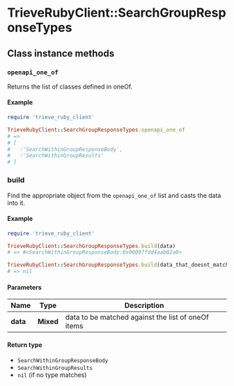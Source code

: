 # TrieveRubyClient::SearchGroupResponseTypes

## Class instance methods

### `openapi_one_of`

Returns the list of classes defined in oneOf.

#### Example

```ruby
require 'trieve_ruby_client'

TrieveRubyClient::SearchGroupResponseTypes.openapi_one_of
# =>
# [
#   :'SearchWithinGroupResponseBody',
#   :'SearchWithinGroupResults'
# ]
```

### build

Find the appropriate object from the `openapi_one_of` list and casts the data into it.

#### Example

```ruby
require 'trieve_ruby_client'

TrieveRubyClient::SearchGroupResponseTypes.build(data)
# => #<SearchWithinGroupResponseBody:0x00007fdd4aab02a0>

TrieveRubyClient::SearchGroupResponseTypes.build(data_that_doesnt_match)
# => nil
```

#### Parameters

| Name | Type | Description |
| ---- | ---- | ----------- |
| **data** | **Mixed** | data to be matched against the list of oneOf items |

#### Return type

- `SearchWithinGroupResponseBody`
- `SearchWithinGroupResults`
- `nil` (if no type matches)


